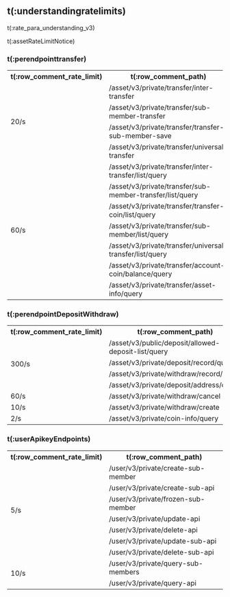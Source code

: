 ## t(:understandingratelimits)
t(:rate_para_understanding_v3)

<aside class="notice">
t(:assetRateLimitNotice)
</aside>

### t(:perendpointtransfer)
<table class="custom_table">
    <tr>
        <th>t(:row_comment_rate_limit)</th>
        <th>t(:row_comment_path)</th>
    </tr>
    <tr>
        <td rowspan="5">20/s</td>
        <tr><td>/asset/v3/private/transfer/inter-transfer </td>
        <tr><td>/asset/v3/private/transfer/sub-member-transfer </td>
        <tr><td>/asset/v3/private/transfer/transfer-sub-member-save </td>
        <tr><td>/asset/v3/private/transfer/universal-transfer </td>
    </tr>
    <tr>
        <td rowspan="8">60/s</td>
        <tr><td>/asset/v3/private/transfer/inter-transfer/list/query </td>
        <tr><td>/asset/v3/private/transfer/sub-member-transfer/list/query </td>
        <tr><td>/asset/v3/private/transfer/transfer-coin/list/query </td>
        <tr><td>/asset/v3/private/transfer/sub-member/list/query </td>
        <tr><td>/asset/v3/private/transfer/universal-transfer/list/query </td>
        <tr><td>/asset/v3/private/transfer/account-coin/balance/query </td>
        <tr><td>/asset/v3/private/transfer/asset-info/query </td>
    </tr>
</table>

### t(:perendpointDepositWithdraw)
<table class="custom_table">
    <tr>
        <th>t(:row_comment_rate_limit)</th>
        <th>t(:row_comment_path)</th>
    </tr>
    <tr>
        <td rowspan="5">300/s</td>
        <tr><td>/asset/v3/public/deposit/allowed-deposit-list/query </td>
        <tr><td>/asset/v3/private/deposit/record/query </td>
        <tr><td>/asset/v3/private/withdraw/record/query </td>
        <tr><td>/asset/v3/private/deposit/address/query </td>
    </tr>
    <tr>
        <td rowspan="1">60/s</td>
        <td>/asset/v3/private/withdraw/cancel </td>
    </tr>
    <tr>
        <td rowspan="1">10/s</td>
        <td>/asset/v3/private/withdraw/create </td>
    </tr>
    <tr>
        <td rowspan="1">2/s</td>
        <td>/asset/v3/private/coin-info/query </td>
    </tr>
</table>

### t(:userApikeyEndpoints)
<table class="custom_table">
    <tr>
        <th>t(:row_comment_rate_limit)</th>
        <th>t(:row_comment_path)</th>
    </tr>
    <tr>
        <td rowspan="8">5/s</td>
        <tr><td>/user/v3/private/create-sub-member </td>
        <tr><td>/user/v3/private/create-sub-api </td>
        <tr><td>/user/v3/private/frozen-sub-member </td>
        <tr><td>/user/v3/private/update-api </td>
        <tr><td>/user/v3/private/delete-api </td>
        <tr><td>/user/v3/private/update-sub-api </td>
        <tr><td>/user/v3/private/delete-sub-api </td>
    </tr>
    <tr>
        <td rowspan="3">10/s</td>
        <tr><td>/user/v3/private/query-sub-members </td>
        <tr><td>/user/v3/private/query-api </td>
    </tr>
</table>
